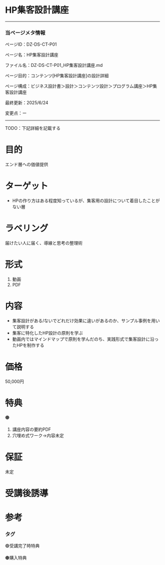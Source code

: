 # HP集客設計講座

---

### 当ページメタ情報

ページID：DZ-DS-CT-P01

ページ名：HP集客設計講座

ファイル名：DZ-DS-CT-P01_HP集客設計講座.md

ページ目的：コンテンツ[HP集客設計講座]の設計詳細

ページ構成：ビジネス設計書＞設計＞コンテンツ設計＞プログラム講座＞HP集客設計講座

最終更新：2025/6/24

変更点：ー

---

TODO：下記詳細を記載する

# 目的

エンド層への価値提供

# ターゲット

- HPの作り方はある程度知っているが、集客用の設計について着目したことがない層

# ラベリング

届けたい人に届く、導線と思考の整理術

# 形式

1. 動画
2. PDF

# 内容

- 集客設計がある/ないでどれだけ効果に違いがあるのか、サンプル事例を用いて説明する
- 集客に特化したHP設計の原則を学ぶ
- 動画内ではマインドマップで原則を学んだのち、実践形式で集客設計に沿ったHPを制作する

# 価格

50,000円

# 特典

🟠

1. 講座内容の要約PDF
2. 穴埋め式ワーク→内容未定

# 保証

未定

# 受講後誘導

# 参考

### タグ

🟢受講完了時特典

🟠購入特典